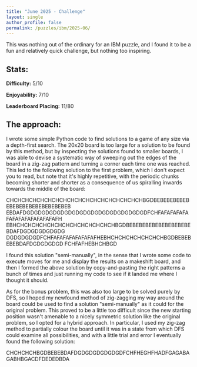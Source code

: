 ```yaml
---
title: "June 2025 - Challenge"
layout: single
author_profile: false
permalink: /puzzles/ibm/2025-06/
---
```


This was nothing out of the ordinary for an IBM puzzle, and I found it to be a fun and relatively quick challenge, but nothing too inspiring.

## Stats:

**Difficulty:** 5/10

**Enjoyability:** 7/10

**Leaderboard Placing:** 11/80

## The approach:

I wrote some simple Python code to find solutions to a game of any size via a depth-first search. The 20x20 board is too large for a solution to be found by this method, but by inspecting the solutions found to smaller boards, I was able to devise a systematic way of sweeping out the edges of the board in a zig-zag pattern and turning a corner each time one was reached. This led to the following solution to the first problem, which I don't expect you to read, but note that it's highly repetitive, with the periodic chunks becoming shorter and shorter as a consequence of us spiralling inwards towards the middle of the board:

CHCHCHCHCHCHCHCHCHCHCHCHCHCHCHCHCHCHBGDBEBEBEBEBEBEBEBEBEBEBEBEBEBEBEB
EBDAFDGDGDGDGDGDGDGDGDGDGDGDGDGDGDGDGDFCHFAFAFAFAFAFAFAFAFAFAFAFAFAFH
EBHCHCHCHCHCHCHCHCHCHCHCHCHCHBGDBEBEBEBEBEBEBEBEBEBEBDAFDGDGDGDGDGDG
DGDGDGDGDFCHFAFAFAFAFAFAFAFHEBHCHCHCHCHCHCHCHBGDBEBEBEBEBDAFDGDGDGDGD
FCHFAFHEBHCHBGD

I found this solution "semi-manually", in the sense that I wrote some code to execute moves for me and display the results on a makeshift board, and then I formed the above solution by copy-and-pasting the right patterns a bunch of times and just running my code to see if it landed me where I thought it should.

As for the bonus problem, this was also too large to be solved purely by DFS, so I hoped my newfound method of zig-zagging my way around the board could be used to find a solution "semi-manually" as it could for the original problem. This proved to be a little too difficult since the new starting position wasn't amenable to a nicely symmetric solution like the original problem, so I opted for a hybrid approach. In particular, I used my zig-zag method to partially colour the board until it was in a state from which DFS could examine all possibilities, and with a little trial and error I eventually found the following solution:

CHCHCHCHBGDBEBEBDAFDGDGDGDGDGDGDFCHFHEGHFHADFGAGABAGABHBGACDFDEDEDBDA